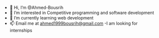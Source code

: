 - 👋 Hi, I’m @Ahmed-Bousrih
- 👀 I’m interested in Competitive programming and software development
- 🌱 I’m currently learning web development
- 📫 Email me at ahmed1999bousrih@gmail.com
-I am looking for internships

<!---
Ahmed-Bousrih/Ahmed-Bousrih is a ✨ special ✨ repository because its `README.md` (this file) appears on your GitHub profile.
You can click the Preview link to take a look at your changes.
--->

